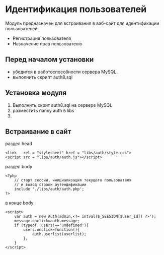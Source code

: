 # Идентификация пользователей

Модуль предназначен для встраивания в вэб-сайт для идентификации пользователей.

* Регистрация пользователя
* Назначение прав пользователю

## Перед началом установки

* убедится в работоспособности сервера MySQL.
* выполнить скрипт auth8.sql 


## Установка модуля

1. Выполнить скрит auth8.sql на сервере MySQL
1. разместить папку auth в libs
2. 

## Встраивание в сайт

раздел head

    <link   rel = "stylesheet" href = "libs/auth/style.css">
    <script src = "libs/auth/auth.js"></script>


раздел body

    <?php
        // старт сессии, инициализация текущего пользователя
        // и выаод строки аутендификации
        include './libs/auth/auth.php';
    ?>

в конце body

    <script>
        var auth = new Auth(admin,<?= intval($_SEESION[$user_id]) ?>');
        message.onclick=auth.message;
        if (typeof  users!=='undefined'){
            users.onclick=function(){
                auth.userlist(userlist);
            };
        }
    </script>







